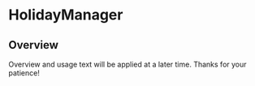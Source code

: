 # HolidayManager
## Overview
Overview and usage text will be applied at a later time. Thanks for your patience!
